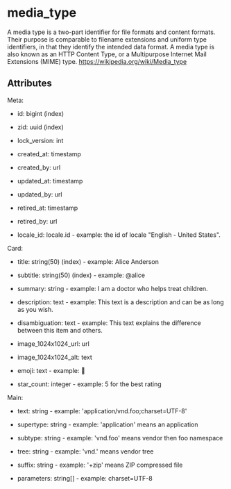 # media_type

A media type is a two-part identifier for file formats and content formats. Their purpose is comparable to filename extensions and uniform type identifiers, in that they identify the intended data format. 
A media type is also known as an HTTP Content Type, or a Multipurpose Internet Mail Extensions (MIME) type.
https://wikipedia.org/wiki/Media_type



## Attributes

Meta:

  * id: bigint (index)

  * zid: uuid (index)

  * lock_version: int

  * created_at: timestamp

  * created_by: url

  * updated_at: timestamp

  * updated_by: url

  * retired_at: timestamp

  * retired_by: url

  * locale_id: locale.id - example: the id of locale "English - United States".


Card:

  * title: string(50) (index) - example: Alice Anderson


  * subtitle: string(50) (index) - example: @alice


  * summary: string - example: I am a doctor who helps treat children.


  * description: text - example: This text is a description and can be as long as you wish.


  * disambiguation: text - example: This text explains the difference between this item and others.


  * image_1024x1024_url: url

  * image_1024x1024_alt: text

  * emoji: text - example: 🚀


  * star_count: integer - example: 5 for the best rating


Main:

  * text: string - example: 'application/vnd.foo;charset=UTF-8'


  * supertype: string - example: 'application' means an application


  * subtype: string - example: 'vnd.foo' means vendor then foo namespace


  * tree: string - example: 'vnd.' means vendor tree


  * suffix: string - example: '+zip' means ZIP compressed file


  * parameters: string[] - example: charset=UTF-8


